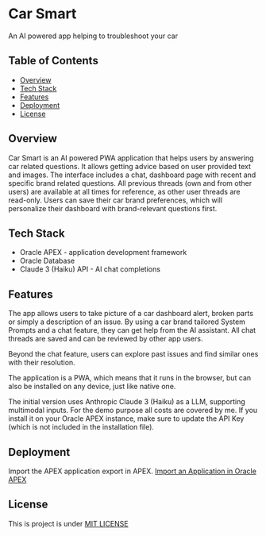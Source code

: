 # Car Smart
An AI powered app helping to troubleshoot your car

## Table of Contents

- [Overview](#overview)
- [Tech Stack](#tech-stack)
- [Features](#features)
- [Deployment](#deployment)
- [License](#license)


## Overview
Car Smart is an AI powered PWA application that helps users by answering car related questions. 
It allows getting advice based on user provided text and images. The interface includes a chat, dashboard page with recent and specific brand related questions.
All previous threads (own and from other users) are available at all times for reference, as other user threads are read-only.
Users can save their car brand preferences, which will personalize their dashboard with brand-relevant questions first. 

## Tech Stack

- Oracle APEX - application development framework
- Oracle Database
- Claude 3 (Haiku) API - AI chat completions 

## Features

The app allows users to take picture of a car dashboard alert, broken parts or simply a description of an issue. By using a car brand tailored System Prompts
and a chat feature, they can get help from the AI assistant. All chat threads are saved and can be reviewed by other app users. 

Beyond the chat feature, users can explore past issues and find similar ones with their resolution.

The application is a PWA, which means that it runs in the browser, but can also be installed on any device, just like native one.

The initial version uses Anthropic Claude 3 (Haiku) as a LLM, supporting multimodal inputs. For the demo purpose all costs are covered by me.
If you install it on your Oracle APEX instance, make sure to update the API Key (which is not included in the installation file).

## Deployment
Import the APEX application export in APEX. [Import an Application in Oracle APEX]([https://minddrive.onrender.com](https://docs.oracle.com/en/database/oracle/apex/24.1/htmdb/importing-export-files.html))

## License

This is project is under [MIT LICENSE](LICENSE)
